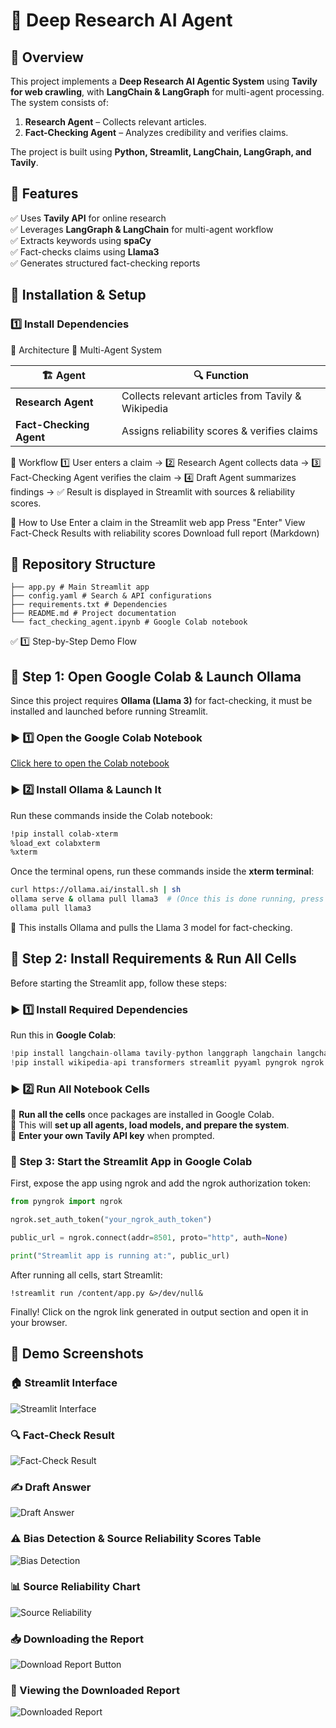# 🧠 Deep Research AI Agent

## 📌 Overview
This project implements a **Deep Research AI Agentic System** using **Tavily for web crawling**, with **LangChain & LangGraph** for multi-agent processing. The system consists of:

1. **Research Agent** – Collects relevant articles.  
2. **Fact-Checking Agent** – Analyzes credibility and verifies claims.  

The project is built using **Python, Streamlit, LangChain, LangGraph, and Tavily**.  


## 📌 Features
✅ Uses **Tavily API** for online research  
✅ Leverages **LangGraph & LangChain** for multi-agent workflow  
✅ Extracts keywords using **spaCy**  
✅ Fact-checks claims using **Llama3**  
✅ Generates structured fact-checking reports  


## 📌 Installation & Setup
### **1️⃣ Install Dependencies**


📌 Architecture
🔹 Multi-Agent System

| 🏗 **Agent**              | 🔍 **Function**                                   |
|---------------------------|---------------------------------------------------|
| **Research Agent**        | Collects relevant articles from Tavily & Wikipedia|
| **Fact-Checking Agent**   | Assigns reliability scores & verifies claims      |

🔹 Workflow
1️⃣ User enters a claim →
2️⃣ Research Agent collects data →
3️⃣ Fact-Checking Agent verifies the claim →
4️⃣ Draft Agent summarizes findings →
✅ Result is displayed in Streamlit with sources & reliability scores.

📌 How to Use
Enter a claim in the Streamlit web app
Press "Enter"
View Fact-Check Results with reliability scores 
Download full report (Markdown)

## 📌 Repository Structure  
```
├── app.py # Main Streamlit app
├── config.yaml # Search & API configurations
├── requirements.txt # Dependencies
├── README.md # Project documentation
└── fact_checking_agent.ipynb # Google Colab notebook
```
✅ 1️⃣ Step-by-Step Demo Flow

## **📌 Step 1: Open Google Colab & Launch Ollama**  
Since this project requires **Ollama (Llama 3)** for fact-checking, it must be installed and launched before running Streamlit.  

### **▶ 1️⃣ Open the Google Colab Notebook**  
[Click here to open the Colab notebook](https://github.com/ssonali6/Fact-Checking-AI-Assistant/blob/main/fact_checking_agent.ipynb)

### **▶ 2️⃣ Install Ollama & Launch It**  
Run these commands inside the Colab notebook:  
```bash
!pip install colab-xterm
%load_ext colabxterm
%xterm
```

Once the terminal opens, run these commands inside the **xterm terminal**:
```bash
curl https://ollama.ai/install.sh | sh
ollama serve & ollama pull llama3  # (Once this is done running, press "Ctrl + Enter")
ollama pull llama3
```
🔹 This installs Ollama and pulls the Llama 3 model for fact-checking.

## **📌 Step 2: Install Requirements & Run All Cells**  

Before starting the Streamlit app, follow these steps:  

### **▶ 1️⃣ Install Required Dependencies**  
Run this in **Google Colab**:  
```python
!pip install langchain-ollama tavily-python langgraph langchain langchain-community
!pip install wikipedia-api transformers streamlit pyyaml pyngrok ngrok
```

### **▶ 2️⃣ Run All Notebook Cells**  

🔹 **Run all the cells** once packages are installed in Google Colab.  
🔹 This will **set up all agents, load models, and prepare the system**.  
🔹 **Enter your own Tavily API key** when prompted.


### 📌 Step 3: Start the Streamlit App in Google Colab  

First, expose the app using ngrok and add the ngrok authorization token:  
```python
from pyngrok import ngrok

ngrok.set_auth_token("your_ngrok_auth_token")

public_url = ngrok.connect(addr=8501, proto="http", auth=None)

print("Streamlit app is running at:", public_url)
```
After running all cells, start Streamlit:

```
!streamlit run /content/app.py &>/dev/null&
```

Finally! Click on the ngrok link generated in output section and open it in your browser.

## 📌 Demo Screenshots  

### 🏠 Streamlit Interface  
![Streamlit Interface](https://github.com/ssonali6/Fact-Checking-AI-Assistant/blob/main/streamlit_interface.png)

### 🔍 Fact-Check Result  
![Fact-Check Result](https://github.com/ssonali6/Fact-Checking-AI-Assistant/blob/main/fact_check_result.png)  

### ✍ Draft Answer  
![Draft Answer](https://github.com/ssonali6/Fact-Checking-AI-Assistant/blob/main/draft_answer.png)

### ⚠ Bias Detection & Source Reliability Scores Table
![Bias Detection](https://github.com/ssonali6/Fact-Checking-AI-Assistant/blob/main/bias_detection.png)  

### 📊 Source Reliability Chart  
![Source Reliability](https://github.com/ssonali6/Fact-Checking-AI-Assistant/blob/main/source_reliability.png) 

### 📥 Downloading the Report  
![Download Report Button](https://github.com/ssonali6/Fact-Checking-AI-Assistant/blob/main/download_report_button.png)

### 📄 Viewing the Downloaded Report  
![Downloaded Report](https://github.com/ssonali6/Fact-Checking-AI-Assistant/blob/main/downloaded_report.png)  






